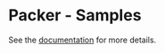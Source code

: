 # Packer - Samples

See the [documentation] for more details.

[Documentation]: https://github.com/gusztavvargadr/packer/wiki#overview
